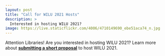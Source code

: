 ```yaml
---
layout: post
title: "Call for WILU 2021 Hosts"
description: >
  Interested in hosting WILU 2021? 
image: https://live.staticflickr.com/4006/4710149690_ebe51aca74_n.jpg
---
```

Attention Libraries! Are you interested in hosting WILU 2021? Learn more about **[submitting a short proposal](https://wilu-conference.github.io/about/2021/)** to host WILU 2021.
